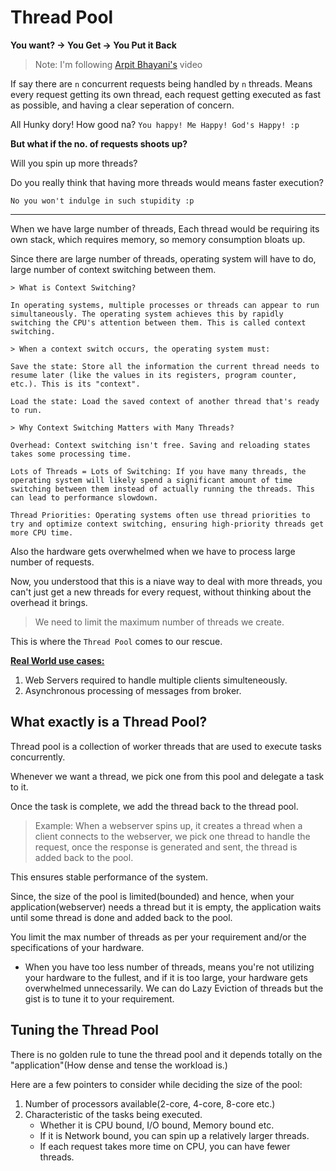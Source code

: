 # Thread Pool

**You want? -> You Get -> You Put it Back**

>Note: I'm following [Arpit Bhayani's](https://www.youtube.com/watch?v=NgYS6mIUYmA&ab_channel=ArpitBhayani) video


If say there are `n` concurrent requests being handled by `n` threads. Means every request getting its own thread, each request getting executed as fast as possible, and having a clear seperation of concern. 

All Hunky dory! How good na? `You happy! Me Happy! God's Happy! :p`

**But what if the no. of requests shoots up?**

Will you spin up more threads?

Do you really think that having more threads would means faster execution?

    No you won't indulge in such stupidity :p

- - -
When we have large number of threads, Each thread would be requiring its own stack, which requires memory, so memory consumption bloats up.

Since there are large number of threads, operating system will have to do, large number of context switching between them.

    > What is Context Switching?

    In operating systems, multiple processes or threads can appear to run simultaneously. The operating system achieves this by rapidly switching the CPU's attention between them. This is called context switching.

    > When a context switch occurs, the operating system must:

    Save the state: Store all the information the current thread needs to resume later (like the values in its registers, program counter, etc.). This is its "context".
    
    Load the state: Load the saved context of another thread that's ready to run.

    > Why Context Switching Matters with Many Threads?
    
    Overhead: Context switching isn't free. Saving and reloading states takes some processing time.
    
    Lots of Threads = Lots of Switching: If you have many threads, the operating system will likely spend a significant amount of time switching between them instead of actually running the threads. This can lead to performance slowdown.
    
    Thread Priorities: Operating systems often use thread priorities to try and optimize context switching, ensuring high-priority threads get more CPU time.


Also the hardware gets overwhelmed when we have to process large number of requests.

Now, you understood that this is a niave way to deal with more threads, you can't just get a new threads for every request, without thinking about the overhead it brings.


>We need to limit the maximum number of threads we create.

This is where the `Thread Pool` comes to our rescue.


**<u>Real World use cases:</u>**

1. Web Servers required to handle multiple clients simulteneously.
2. Asynchronous processing of messages from broker.


## What exactly is a Thread Pool?

Thread pool is a collection of worker threads that are used to execute tasks concurrently.

Whenever we want a thread, we pick one from this pool and delegate a task to it.

Once the task is complete, we add the thread back to the thread pool.

>Example: When a webserver spins up, it creates a thread when a client connects to the webserver, we pick one thread to handle the request, once the response is generated and sent, the thread is added back to the pool.

This ensures stable performance of the system.

Since, the size of the pool is limited(bounded) and hence, when your application(webserver) needs a thread but it is empty, the application waits until some thread is done and added back to the pool.

You limit the max number of threads as per your requirement and/or the specifications of your hardware.

- When you have too less number of threads, means you're not utilizing your hardware to the fullest, and if it is too large, your hardware gets overwhelmed unnecessarily. We can do Lazy Eviction of threads but the gist is to tune it to your requirement.


## Tuning the Thread Pool

There is no golden rule to tune the thread pool and it depends totally on the "application"(How dense and tense the workload is.)

Here are a few pointers to consider while deciding the size of the pool:

1. Number of processors available(2-core, 4-core, 8-core etc.)
2. Characteristic of the tasks being executed.
    - Whether it is CPU bound, I/O bound, Memory bound etc.
    - If it is Network bound, you can spin up a relatively larger threads.
    - If each request takes more time on CPU, you can have fewer threads.

